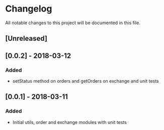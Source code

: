 # Changelog
All notable changes to this project will be documented in this file.


## [Unreleased]

## [0.0.2] - 2018-03-12
### Added
- setStatus method on orders and getOrders on exchange and unit tests

## [0.0.1] - 2018-03-11
### Added
- Initial utils, order and exchange modules with unit tests